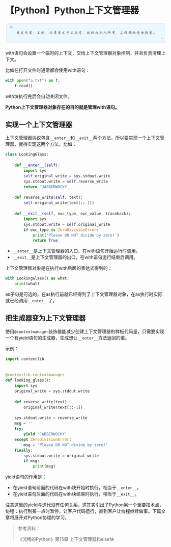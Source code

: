 # 【Python】Python上下文管理器
![](../wanggang.png)

with语句会设置一个临时的上下文，交给上下文管理器对象控制，并且负责清理上下文。

比如在打开文件时通常都会使用with语句：

```python
with open("a.txt") as f:
    f.read()
```

with块执行完后会自动关闭文件。

**Python上下文管理器对象存在的目的就是管理with语句。**

## 实现一个上下文管理器

上下文管理器协议包含`__enter__`和`__exit__`两个方法，所以要实现一个上下文管理器，就得实现这两个方法，比如：

```python
class LookingGlass:

    def __enter__(self):
        import sys
        self.original_write = sys.stdout.write
        sys.stdout.write = self.reverse_write
        return 'JABBERWOCKY'

    def reverse_write(self, text):
        self.original_write(text[::-1])

    def __exit__(self, exc_type, exc_value, traceback):
        import sys
        sys.stdout.write = self.original_write
        if exc_type is ZeroDivisionError:
            print('Please DO NOT divide by zero!')
            return True
```

- `__enter__`是上下文管理器的入口，在with语句开始运行时调用。
- `__exit__`是上下文管理器的出口，在with语句运行结束后调用。

上下文管理器对象是在执行with后面的表达式得到的：

```python
with LookingGlass() as what:
    print(what)
```

as子句是可选的，在as执行前就已经得到了上下文管理器对象，在as执行时实际就已经调用`__enter__`了。

## 把生成器变为上下文管理器

使用`@contextmanager`装饰器能减少创建上下文管理器的样板代码量，只需要实现一个有yield语句的生成器，生成想让`__enter__`方法返回的值。

示例：

```python
import contextlib


@contextlib.contextmanager
def looking_glass():
    import sys
    original_write = sys.stdout.write

    def reverse_write(text):
        original_write(text[::-1])

    sys.stdout.write = reverse_write
    msg = ''
    try:
        yield 'JABBERWOCKY'
    except ZeroDivisionError:
        msg = 'Please DO NOT divide by zero!'
    finally:
        sys.stdout.write = original_write
        if msg:
            print(msg)
```

yield语句的作用是：

- 在yield语句前面的代码在with块开始时执行，相当于`__enter__`。
- 在yield语句后面的代码在with块结束时执行，相当于`__exit__`。

注意这里的yield与迭代没有任何关系，这其实引出了Python另一个重要技术点，协程：执行到某一点时暂停，让客户代码运行，直到客户让协程继续做事。下篇文章将展开对Python协程的学习。

> 参考资料：
>
> 《流畅的Python》第15章 上下文管理器和else块